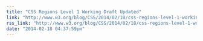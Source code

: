 ```yaml
---
title: "CSS Regions Level 1 Working Draft Updated"
link: "http://www.w3.org/blog/CSS/2014/02/18/css-regions-level-1-working-draft-updated/"
rss_link: "http://www.w3.org/blog/CSS/2014/02/18/css-regions-level-1-working-draft-updated/"
date: "2014-02-18 04:37:59pm"
---
```

